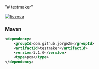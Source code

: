 "# testmaker" 

[![license](https://img.shields.io/github/license/DAVFoundation/captain-n3m0.svg?style=flat-square)](https://github.com/Jorge2M/testmaker/blob/master/README.md)

### Maven
```xml
<dependency>
    <groupId>com.github.jorge2m</groupId>
    <artifactId>testmaker</artifactId>
    <version>1.1.0</version>
    <type>pom</type>
</dependency>
```